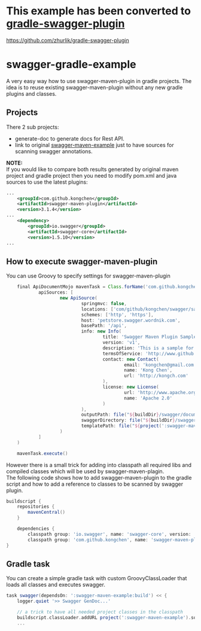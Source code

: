 # This example has been converted to [gradle-swagger-plugin](https://plugins.gradle.org/plugin/com.github.zhurlik.swagger)
https://github.com/zhurlik/gradle-swagger-plugin

# swagger-gradle-example
A very easy way how to use swagger-maven-plugin in gradle projects. The idea is to reuse existing swagger-maven-plugin without any new gradle plugins and classes.    

## Projects
There 2 sub projects:    
* generate-doc to generate docs for Rest API.    
* link to original [swagger-maven-example](https://github.com/kongchen/swagger-maven-example) just to have sources for scanning swagger annotations.    
    
**NOTE:**    
If you would like to compare both results generated by original maven project and gradle project then you need to modify pom.xml and java sources to use the latest plugins:
```xml
...
    <groupId>com.github.kongchen</groupId>
    <artifactId>swagger-maven-plugin</artifactId>
    <version>3.1.4</version>
...
    <dependency>
        <groupId>io.swagger</groupId>
        <artifactId>swagger-core</artifactId>
        <version>1.5.10</version>
...
```



## How to execute swagger-maven-plugin
You can use Groovy to specify settings for swagger-maven-plugin
```groovy
    final ApiDocumentMojo mavenTask = Class.forName('com.github.kongchen.swagger.docgen.mavenplugin.ApiDocumentMojo',true, buildscript.classLoader).newInstance(
            apiSources: [
                    new ApiSource(
                            springmvc: false,
                            locations: ['com/github/kongchen/swagger/sample/wordnik/resource'],
                            schemes: ['http', 'https'],
                            host: 'petstore.swagger.wordnik.com',
                            basePath: '/api',
                            info: new Info(
                                    title: 'Swagger Maven Plugin Sample',
                                    version: 'v1',
                                    description: 'This is a sample for swagger-maven-plugin',
                                    termsOfService: 'http://www.github.com/kongchen/swagger-maven-plugin',
                                    contact: new Contact(
                                            email: 'kongchen@gmail.com',
                                            name: 'Kong Chen',
                                            url: 'http://kongch.com'
                                    ),
                                    license: new License(
                                            url: 'http://www.apache.org/licenses/LICENSE-2.0.html',
                                            name: 'Apache 2.0'
                                    )
                            ),
                            outputPath: file("${buildDir}/swagger/document.html").path,
                            swaggerDirectory: file("${buildDir}/swagger/swagger-ui").path,
                            templatePath: file("${project(':swagger-maven-example').projectDir}/templates/strapdown.html.hbs")
                    )
            ]
    )

    mavenTask.execute()
```
However there is a small trick for adding into classpath all required libs and compiled classes which will be used by swagger-maven-plagin.    
The following code shows how to add swagger-maven-plugin to the gradle script and how to add a reference to classes to be scanned by swagger plugin.
```groovy
buildscript {
    repositories {
        mavenCentral()
    }

    dependencies {
        classpath group: 'io.swagger', name: 'swagger-core', version: '1.5.10'
        classpath group: 'com.github.kongchen', name: 'swagger-maven-plugin', version: '3.1.4'    }
}
```
## Gradle task
You can create a simple gradle task with custom GroovyClassLoader that loads all classes and executes swagger.    
```groovy
task swagger(dependsOn: ':swagger-maven-example:build') << {
    logger.quiet '>> Swagger GenDoc...'

    // a trick to have all needed project classes in the classpath
    buildscript.classLoader.addURL project(':swagger-maven-example').sourceSets['main'].output.classesDir.toURI().toURL()
    ...
```
